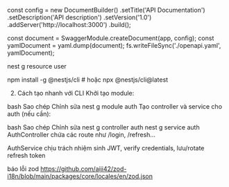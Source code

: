 const config = new DocumentBuilder()
    .setTitle('API Documentation')
    .setDescription('API description')
    .setVersion('1.0')
    .addServer('http://localhost:3000')
    .build();

  const document = SwaggerModule.createDocument(app, config);
  const yamlDocument = yaml.dump(document);
  fs.writeFileSync('./openapi.yaml', yamlDocument);


nest g resource user


npm install -g @nestjs/cli    # hoặc
npx @nestjs/cli@latest

2. Cách tạo nhanh với CLI
Khởi tạo module:

bash
Sao chép
Chỉnh sửa
nest g module auth
Tạo controller và service cho auth (nếu cần):

bash
Sao chép
Chỉnh sửa
nest g controller auth
nest g service auth
AuthController chứa các route như /login, /refresh…

AuthService chịu trách nhiệm sinh JWT, verify credentials, lưu/rotate refresh token



báo lỗi zod
https://github.com/aiji42/zod-i18n/blob/main/packages/core/locales/en/zod.json